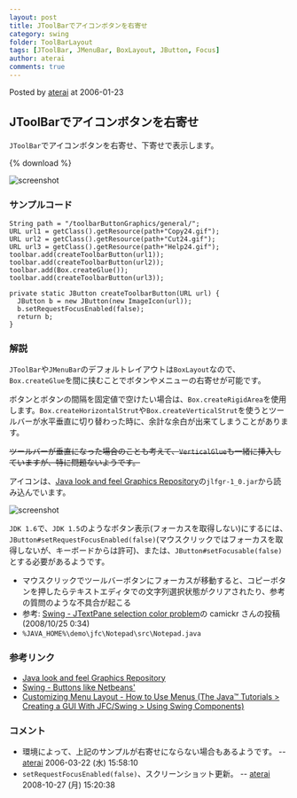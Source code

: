 ```yaml
---
layout: post
title: JToolBarでアイコンボタンを右寄せ
category: swing
folder: ToolBarLayout
tags: [JToolBar, JMenuBar, BoxLayout, JButton, Focus]
author: aterai
comments: true
---
```


Posted by [aterai](http://terai.xrea.jp/aterai.html) at 2006-01-23

## JToolBarでアイコンボタンを右寄せ
`JToolBar`でアイコンボタンを右寄せ、下寄せで表示します。

{% download %}

![screenshot](https://lh3.googleusercontent.com/_9Z4BYR88imo/TQTVb-HPZjI/AAAAAAAAAno/dMILsHzlipk/s800/ToolBarLayout.png)

### サンプルコード
<pre class="prettyprint"><code>String path = "/toolbarButtonGraphics/general/";
URL url1 = getClass().getResource(path+"Copy24.gif");
URL url2 = getClass().getResource(path+"Cut24.gif");
URL url3 = getClass().getResource(path+"Help24.gif");
toolbar.add(createToolbarButton(url1));
toolbar.add(createToolbarButton(url2));
toolbar.add(Box.createGlue());
toolbar.add(createToolbarButton(url3));
</code></pre>
<pre class="prettyprint"><code>private static JButton createToolbarButton(URL url) {
  JButton b = new JButton(new ImageIcon(url));
  b.setRequestFocusEnabled(false);
  return b;
}
</code></pre>

### 解説
`JToolBar`や`JMenuBar`のデフォルトレイアウトは`BoxLayout`なので、`Box.createGlue`を間に挟むことでボタンやメニューの右寄せが可能です。

ボタンとボタンの間隔を固定値で空けたい場合は、`Box.createRigidArea`を使用します。`Box.createHorizontalStrut`や`Box.createVerticalStrut`を使うとツールバーが水平垂直に切り替わった時に、余計な余白が出来てしまうことがあります。

~~ツールバーが垂直になった場合のことも考えて、`VerticalGlue`も一緒に挿入していますが、特に問題ないようです。~~

アイコンは、[Java look and feel Graphics Repository](http://web.archive.org/web/20120818143859/http://java.sun.com/developer/techDocs/hi/repository/)の`jlfgr-1_0.jar`から読み込んでいます。

![screenshot](https://lh4.googleusercontent.com/_9Z4BYR88imo/TQTVeG6fVBI/AAAAAAAAAns/II_0GGIdnNk/s800/ToolBarLayout1.png)

`JDK 1.6`で、`JDK 1.5`のようなボタン表示(フォーカスを取得しない)にするには、`JButton#setRequestFocusEnabled(false)`(マウスクリックではフォーカスを取得しないが、キーボードからは許可)、または、`JButton#setFocusable(false)`とする必要があるようです。

- マウスクリックでツールバーボタンにフォーカスが移動すると、コピーボタンを押したらテキストエディタでの文字列選択状態がクリアされたり、参考の質問のような不具合が起こる
- 参考: [Swing - JTextPane selection color problem](https://forums.oracle.com/thread/1358842)の camickr さんの投稿(2008/10/25 0:34)
- `%JAVA_HOME%\demo\jfc\Notepad\src\Notepad.java`

<!-- dummy comment line for breaking list -->

### 参考リンク
- [Java look and feel Graphics Repository](http://web.archive.org/web/20120818143859/http://java.sun.com/developer/techDocs/hi/repository/)
- [Swing - Buttons like Netbeans'](https://forums.oracle.com/thread/1365522)
- [Customizing Menu Layout - How to Use Menus (The Java™ Tutorials > Creating a GUI With JFC/Swing > Using Swing Components)](http://docs.oracle.com/javase/tutorial/uiswing/components/menu.html#custom)

<!-- dummy comment line for breaking list -->

### コメント
- 環境によって、上記のサンプルが右寄せにならない場合もあるようです。 -- [aterai](http://terai.xrea.jp/aterai.html) 2006-03-22 (水) 15:58:10
- `setRequestFocusEnabled(false)`、スクリーンショット更新。 -- [aterai](http://terai.xrea.jp/aterai.html) 2008-10-27 (月) 15:20:38

<!-- dummy comment line for breaking list -->

